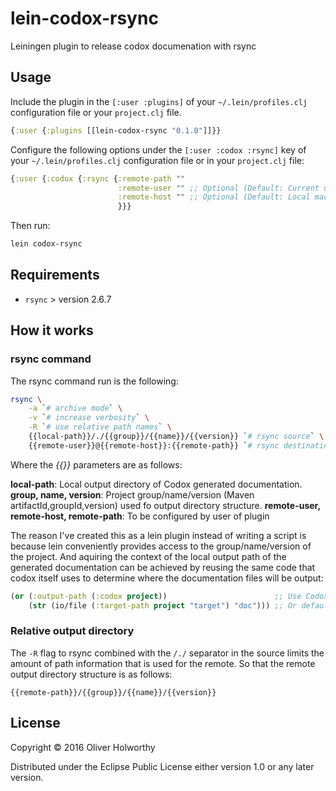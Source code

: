 # lein-codox-rsync

Leiningen plugin to release codox documenation with rsync

## Usage

Include the plugin in the `[:user :plugins]` of your
`~/.lein/profiles.clj` configuration file or your `project.clj` file.

``` clojure
{:user {:plugins [[lein-codox-rsync "0.1.0"]]}}
```

Configure the following options under the `[:user :codox :rsync]` key
of your `~/.lein/profiles.clj` configuration file or in your
`project.clj` file:

``` clojure
{:user {:codox {:rsync {:remote-path ""
                        :remote-user "" ;; Optional (Default: Current user)
                        :remote-host "" ;; Optional (Default: Local machine)
                        }}}
```

Then run:

```sh
lein codox-rsync
```

## Requirements

- `rsync` > version 2.6.7

## How it works

### rsync command

The rsync command run is the following:

```sh
rsync \
    -a `# archive mode` \
    -v `# increase verbosity` \
    -R `# use relative path names` \
    {{local-path}}/./{{group}}/{{name}}/{{version}} `# rsync source` \
    {{remote-user}}@{{remote-host}}:{{remote-path}} `# rsync destination`
```

Where the _{{}}_ parameters are as follows:

**local-path**: Local output directory of Codox generated documentation.
**group, name, version**: Project group/name/version (Maven artifactId,groupId,version) used fo output directory structure.
**remote-user, remote-host, remote-path**: To be configured by user of plugin

The reason I've created this as a lein plugin instead of writing a
script is because lein conveniently provides access to the
group/name/version of the project. And aquiring the context of the
local output path of the generated documentation can be achieved by
reusing the same code that codox itself uses to determine where the
documentation files will be output:

```clojure
(or (:output-path (:codox project))                        ;; Use Codox :output-path
    (str (io/file (:target-path project "target") "doc"))) ;; Or default to project target/doc directory
```

### Relative output directory

The `-R` flag to rsync combined with the `/./` separator in the source
limits the amount of path information that is used for the remote. So
that the remote output directory structure is as follows:

```
{{remote-path}}/{{group}}/{{name}}/{{version}}
```

## License

Copyright © 2016 Oliver Holworthy

Distributed under the Eclipse Public License either version 1.0 or any later version.
